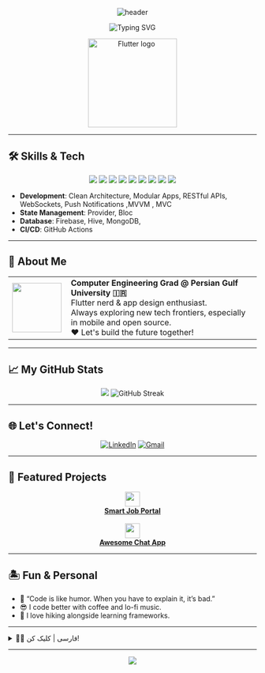 <p align="center">
  <img src="https://capsule-render.vercel.app/api?type=waving&color=00bcd4&height=200&section=header&text=Hi,%20I%20am%20Parsa!&fontSize=45&fontAlignY=40" alt="header"/>
</p>

<p align="center">
  <img src="https://readme-typing-svg.demolab.com?font=Fira+Code&weight=450&size=22&pause=1000&color=00bcd4&width=430&lines=Flutter+Dev+%7C+Persian+Gulf+University+CS+Grad;Open+Source+Lover+%F0%9F%92%99;Dreamer+%F0%9F%8C%9F+Code+%F0%9F%92%BB+Creator" alt="Typing SVG" />
</p>

<p align="center">
  <img width="180" src="https://cdn.jsdelivr.net/gh/devicons/devicon/icons/flutter/flutter-original.svg" alt="Flutter logo">
</p>

---

## 🛠️ Skills & Tech

<p align="center">
  <img src="https://img.shields.io/badge/Flutter-02569B?style=for-the-badge&logo=flutter&logoColor=white"/>
  <img src="https://img.shields.io/badge/Dart-0175C2?style=for-the-badge&logo=dart&logoColor=white"/>
  <img src="https://img.shields.io/badge/Firebase-FFCA28?style=for-the-badge&logo=firebase&logoColor=black"/>
  <img src="https://img.shields.io/badge/Git-black?style=for-the-badge&logo=git"/>
  <img src="https://img.shields.io/badge/GitHub-181717?style=for-the-badge&logo=github&logoColor=white"/>
  <img src="https://img.shields.io/badge/SQLite-003B57?style=for-the-badge&logo=sqlite&logoColor=white"/>
  <img src="https://img.shields.io/badge/Hive-yellow?style=for-the-badge&logo=hive&logoColor=white"/>
  <img src="https://img.shields.io/badge/Figma-FF7262?style=for-the-badge&logo=figma&logoColor=white"/>
  <img src="https://img.shields.io/badge/MongoDB-47A248?style=for-the-badge&logo=mongodb&logoColor=white"/>
</p>

- **Development**: Clean Architecture, Modular Apps, RESTful APIs, WebSockets, Push Notifications ,MVVM , MVC 
- **State Management**: Provider, Bloc  
- **Database**: Firebase, Hive, MongoDB,   
- **CI/CD**: GitHub Actions  

---

## 🚀 About Me

<table>
  <tr>
    <td>
      <img align="left" src="https://avatars.githubusercontent.com/u/70006552?v=4" width="100"/>
    </td>
    <td>
      <b>Computer Engineering Grad @ Persian Gulf University 🇮🇷</b><br>
      Flutter nerd & app design enthusiast.<br>
      Always exploring new tech frontiers, especially in mobile and open source.<br>
      ❤️ Let's build the future together!
    </td>
  </tr>
</table>

---

## 📈 My GitHub Stats

<p align="center">
  <img src="https://github-readme-stats.vercel.app/api?username=parsard&show_icons=true&theme=nightowl" style="max-width:100%;" />
  <img src="https://streak-stats.demolab.com?user=parsard&theme=nightowl&hide_border=true" alt="GitHub Streak" />
</p>

---

## 🌐 Let's Connect!

<p align="center">
  <a href="https://www.linkedin.com/in/parsa-rood-0424bb27a/"><img alt="LinkedIn" src="https://img.shields.io/badge/LinkedIn-blue?style=for-the-badge&logo=linkedin&logoColor=white"></a>
  <a href="mailto:parsaroodhastam@gmail.com"><img alt="Gmail" src="https://img.shields.io/badge/Gmail-c14438?style=for-the-badge&logo=gmail&logoColor=white"></a>
</p>

---

## 📱 Featured Projects

<!-- Replace links with your real repo links and add images if you wish! -->
<p align="center">
  <a href="https://github.com/your-job-portal"><img src="https://skillicons.dev/icons?i=django,flutter" height="30"/><br>
  <b>Smart Job Portal</b></a>  
  <br><br>
  <a href="https://github.com/your-chat-project"><img src="https://skillicons.dev/icons?i=flutter" height="30"/><br>
  <b>Awesome Chat App</b></a>
</p>

---

## 🏝️ Fun & Personal

- 💭 “Code is like humor. When you have to explain it, it’s bad.”
- 😎 I code better with coffee and lo-fi music.
- 🏃 I love hiking alongside learning frameworks.

---

<!-- Persian About (Optional) -->
<details>
<summary>👨‍💻 فارسی | کلیک کن!</summary>
<p>
فارغ‌التحصیل کامپیوتر از دانشگاه خلیج فارس، علاقه‌مند به توسعه سریع و تمیز اپلیکیشن موبایل با Flutter.<br>
<br>
🌟 دنبال کارهای مشترک و هیجان‌انگیز هستم، خوشحال می‌شم همکار و همراه پروژه‌های خفن باشیم!  
</p>
</details>

---

<!-- Banner footer (Optional): -->
<p align="center">
  <img src="https://capsule-render.vercel.app/api?type=waving&color=00bcd4&height=120&section=footer"/>
</p>
